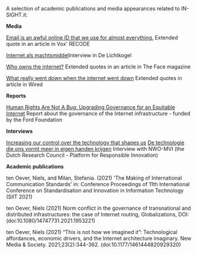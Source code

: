 A selection of academic publications and media appearances related to IN-SIGHT.it:

**Media**


[Email is an awful online ID that we use for almost everything.](https://www.vox.com/recode/22620276/what-to-do-when-you-get-someone-elses-email-security-vulnerabilities-gmail-inbox-invasion")
Extended quote in an article in Vox' RECODE

[Internet als machtsmiddel](https://delichtkogel.nl/nieuwe-editie/internet-machtsmiddel/)Interview in De Lichtkogel

[Who owns the internet?](https://theface.com/society/internet-outage-fastly-amazon-cloudflare-cnd)
Extended quotes in an article in The Face magazine

[What really went down when the internet went down](https://www.wired.co.uk/article/fastly-internet-outage)
Extended quotes in article in Wired

**Reports**


[Human Rights Are Not A Bug: Upgrading Governance for an Equitable Internet](https://www.fordfoundation.org/work/learning/research-reports/human-rights-are-not-a-bug-upgrading-governance-for-an-equitable-internet")
Report about the governance of the Internet infrastructure - funded by the Ford Foundation

**Interviews**


[Increasing our control over the technology that shapes us](https://www.nwo-mvi.nl/node/5883)
[De technologie die ons vormt meer in eigen handen krijgen](https://www.nwo-mvi.nl/nl/node/5883)
Interview with NWO-MVI (the Dutch Research Council - Platform for Responsible Innovation)

**Academic publications**


ten Oever, Niels, and Milan, Stefania. (2021) 'The Making of International Communication Standards' in: Conference Proceedings of 11th International Conference on Standardisation and Innovation in Information Technology (SIIT 2021)

ten Oever, Niels (2021) Norm conflict in the governance of transnational and distributed infrastructures: the case of Internet routing, Globalizations, DOI: (doi:10.1080/14747731.2021.1953221)

ten Oever, Niels (2021) “This is not how we imagined it”: Technological affordances, economic drivers, and the Internet architecture imaginary. New Media & Society. 2021;23(2):344-362. (doi:10.1177/1461444820929320)


